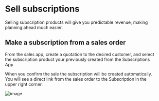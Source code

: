 # Sell subscriptions

Selling subscription products will give you predictable revenue, making
planning ahead much easier.

## Make a subscription from a sales order

From the sales app, create a quotation to the desired customer, and
select the subscription product your previously created from the
Subscriptions App.

When you confirm the sale the subscription will be created
automatically. You will see a direct link from the sales order to the
Subscription in the upper right corner.

![image](subscriptions/subscriptions01.png)
